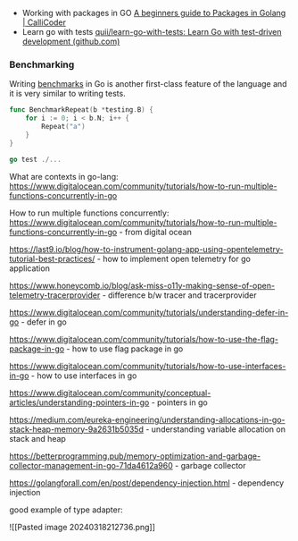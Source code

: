 
- Working with packages in GO [A beginners guide to Packages in Golang | CalliCoder](https://www.callicoder.com/golang-packages/)
-  Learn go with tests [quii/learn-go-with-tests: Learn Go with test-driven development (github.com)](https://github.com/quii/learn-go-with-tests)

### Benchmarking

Writing [benchmarks](https://golang.org/pkg/testing/#hdr-Benchmarks) in Go is another first-class feature of the language and it is very similar to writing tests.

```go
func BenchmarkRepeat(b *testing.B) {
	for i := 0; i < b.N; i++ {
		Repeat("a")
	}
}
```


```go
go test ./...
```



What are contexts in go-lang: https://www.digitalocean.com/community/tutorials/how-to-run-multiple-functions-concurrently-in-go

How to run multiple functions concurrently: 
https://www.digitalocean.com/community/tutorials/how-to-run-multiple-functions-concurrently-in-go - from digital ocean 

https://last9.io/blog/how-to-instrument-golang-app-using-opentelemetry-tutorial-best-practices/ - how to implement open telemetry for go application

https://www.honeycomb.io/blog/ask-miss-o11y-making-sense-of-open-telemetry-tracerprovider - difference b/w tracer and tracerprovider

https://www.digitalocean.com/community/tutorials/understanding-defer-in-go - defer in go

https://www.digitalocean.com/community/tutorials/how-to-use-the-flag-package-in-go - how to use flag package in go

https://www.digitalocean.com/community/tutorials/how-to-use-interfaces-in-go - how to use interfaces in go

https://www.digitalocean.com/community/conceptual-articles/understanding-pointers-in-go  - pointers in go

https://medium.com/eureka-engineering/understanding-allocations-in-go-stack-heap-memory-9a2631b5035d - understanding variable allocation on stack and heap

https://betterprogramming.pub/memory-optimization-and-garbage-collector-management-in-go-71da4612a960 - garbage collector

https://golangforall.com/en/post/dependency-injection.html  - dependency injection

good example of type adapter:

![[Pasted image 20240318212736.png]]
